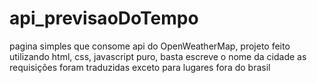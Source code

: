 # api_previsaoDoTempo

pagina simples que consome api do OpenWeatherMap, projeto feito utilizando html, css, javascript puro, basta escreve o nome da cidade
as requisições foram traduzidas exceto para lugares fora do brasil
